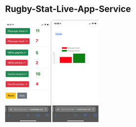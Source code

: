 # Rugby-Stat-Live-App-Service
<p class="flotte">
 <img src="./images/compteur.png" width='150'/>
 <img src="./images/stats.png" width='150'/>
</p>